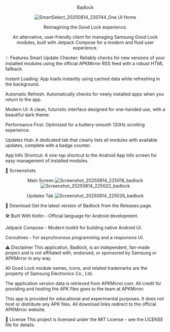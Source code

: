 <div align="center">

Badlock

![SmartSelect_20250814_230744_One UI Home](https://github.com/user-attachments/assets/0e9e5b89-7dc5-4962-878e-3f78504e381b)

Reimagining the Good Lock experience.

An alternative, user-friendly client for managing Samsung Good Lock modules, built with Jetpack Compose for a modern and fluid user experience.

</div>

✨ Features
Smart Update Checker: Reliably checks for new versions of your installed modules using the official APKMirror RSS feed with a robust HTML fallback.

Instant Loading: App loads instantly using cached data while refreshing in the background.

Automatic Refresh: Automatically checks for newly installed apps when you return to the app.

Modern UI: A clean, futuristic interface designed for one-handed use, with a beautiful dark theme.

Performance First: Optimized for a buttery-smooth 120Hz scrolling experience.

Updates Hub: A dedicated tab that clearly lists all modules with available updates, complete with a badge counter.

App Info Shortcut: A one-tap shortcut to the Android App Info screen for easy management of installed modules.

📸 Screenshots
<div align="center">

Main Screen
![Screenshot_20250814_225016_badlock](https://github.com/user-attachments/assets/c64766a6-998e-4761-81f2-dc604128e859)
![Screenshot_20250814_225022_badlock](https://github.com/user-attachments/assets/67a65a1c-f3c1-4879-8bd5-3ec83fd4020d)

Updates Tab
![Screenshot_20250814_225026_badlock](https://github.com/user-attachments/assets/5b73f8bf-da8a-4356-900d-d40c7bff23a8)






</div>

🚀 Download
Get the latest version of Badlock from the Releases page.



🛠️ Built With
Kotlin - Official language for Android development.

Jetpack Compose - Modern toolkit for building native Android UI.

Coroutines - For asynchronous programming and a responsive UI.

⚠️ Disclaimer
This application, Badlock, is an independent, fan-made project and is not affiliated with, endorsed, or sponsored by Samsung or APKMirror in any way.

All Good Lock module names, icons, and related trademarks are the property of Samsung Electronics Co., Ltd.

The application version data is retrieved from APKMirror.com. All credit for providing and hosting the APK files goes to the team at APKMirror.

This app is provided for educational and experimental purposes. It does not host or distribute any APK files. All download links redirect to the official APKMirror website.

📄 License
This project is licensed under the MIT License - see the LICENSE file for details.
